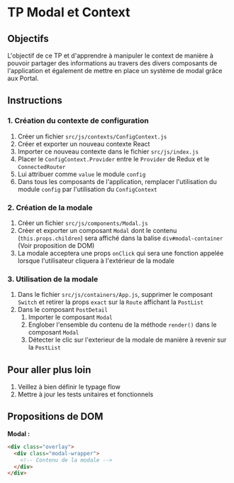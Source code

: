 # TP Modal et Context

## Objectifs

L'objectif de ce TP et d'apprendre à manipuler le context de manière à pouvoir partager des informations au travers des divers composants de l'application et également de mettre en place un système de modal grâce aux Portal.

## Instructions

### 1. Création du contexte de configuration

1. Créer un fichier `src/js/contexts/ConfigContext.js`
2. Créer et exporter un nouveau contexte React
3. Importer ce nouveau contexte dans le fichier `src/js/index.js`
4. Placer le `ConfigContext.Provider` entre le `Provider` de Redux et le `ConnectedRouter`
5. Lui attribuer comme `value` le module `config`
6. Dans tous les composants de l'application, remplacer l'utilisation du module `config` par l'utilisation du `ConfigContext`


### 2. Création de la modale

1. Créer un fichier `src/js/components/Modal.js`
2. Créer et exporter un composant `Modal` dont le contenu (`this.props.children`) sera affiché dans la balise `div#modal-container` (Voir proposition de DOM)
3. La modale acceptera une props `onClick` qui sera une fonction appelée lorsque l'utilisateur cliquera à l'extérieur de la modale

### 3. Utilisation de la modale

1. Dans le fichier `src/js/containers/App.js`, supprimer le composant `Switch` et retirer la props `exact` sur la `Route` affichant la `PostList`
2. Dans le composant `PostDetail`
    1. Importer le composant `Modal`
    2. Englober l'ensemble du contenu de la méthode `render()` dans le composant `Modal`
    3. Détecter le clic sur l'exterieur de la modale de manière à revenir sur la `PostList`

## Pour aller plus loin

1. Veillez à bien définir le typage flow
2. Mettre à jour les tests unitaires et fonctionnels


## Propositions de DOM

**Modal :**

```html
<div class="overlay">
  <div class="modal-wrapper">
    <!-- Contenu de la modale -->
  </div>
</div>
```